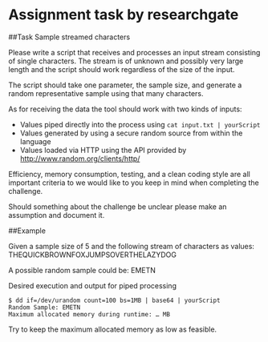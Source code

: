 # Assignment task by researchgate

##Task
Sample streamed characters

Please write a script that receives and processes an input stream consisting of single characters.
The stream is of unknown and possibly very large length and the script should work regardless of the
size of the input.

The script should take one parameter, the sample size, and generate a random representative
sample using that many characters.

As for receiving the data the tool should work with two kinds of inputs:
- Values piped directly into the process using `cat input.txt | yourScript `
- Values generated by using a secure random source from within the language
- Values loaded via HTTP using the API provided by http://www.random.org/clients/http/

Efficiency, memory consumption, testing, and a clean coding style are all important criteria to we
would like to you keep in mind when completing the challenge.

Should something about the challenge be unclear please make an assumption and document it.

##Example

Given a sample size of 5 and the following stream of characters as values:
THEQUICKBROWNFOXJUMPSOVERTHELAZYDOG

A possible random sample could be:
EMETN

Desired execution and output for piped processing
```
$ dd if=/dev/urandom count=100 bs=1MB | base64 | yourScript
Random Sample: EMETN
Maximum allocated memory during runtime: … MB
```

Try to keep the maximum allocated memory as low as feasible.
